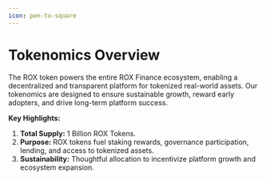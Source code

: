 ```yaml
---
icon: pen-to-square
---
```


# Tokenomics Overview

The ROX token powers the entire ROX Finance ecosystem, enabling a decentralized and transparent platform for tokenized real-world assets. Our tokenomics are designed to ensure sustainable growth, reward early adopters, and drive long-term platform success.

**Key Highlights:**

1. **Total Supply:** 1 Billion ROX Tokens.
2. **Purpose:** ROX tokens fuel staking rewards, governance participation, lending, and access to tokenized assets.
3. **Sustainability:** Thoughtful allocation to incentivize platform growth and ecosystem expansion.

